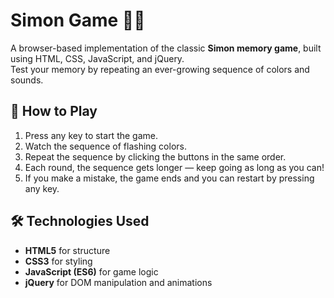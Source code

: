 # Simon Game 🎵💡

A browser-based implementation of the classic **Simon memory game**, built using HTML, CSS, JavaScript, and jQuery.  
Test your memory by repeating an ever-growing sequence of colors and sounds.

## 🎯 How to Play
1. Press any key to start the game.
2. Watch the sequence of flashing colors.
3. Repeat the sequence by clicking the buttons in the same order.
4. Each round, the sequence gets longer — keep going as long as you can!
5. If you make a mistake, the game ends and you can restart by pressing any key.

## 🛠 Technologies Used
- **HTML5** for structure  
- **CSS3** for styling  
- **JavaScript (ES6)** for game logic  
- **jQuery** for DOM manipulation and animations

